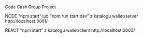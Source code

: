 Code Cash Group Project

NODE "npm start" lub "npm run start:dev" z katalogu wallet/server http://localhost:3001/

REACT "npm start" z katalogu wallet/client http://localhost:3000/

